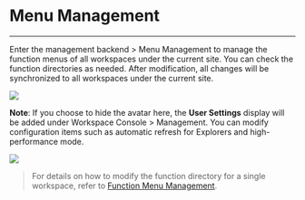 # Menu Management

---

Enter the management backend > Menu Management to manage the function menus of all workspaces under the current site. You can check the function directories as needed. After modification, all changes will be synchronized to all workspaces under the current site.

![](img/menu.png)

**Note**: If you choose to hide the avatar here, the **User Settings** display will be added under Workspace Console > Management. You can modify configuration items such as automatic refresh for Explorers and high-performance mode.

![](img/menu-1.png)

> For details on how to modify the function directory for a single workspace, refer to [Function Menu Management](../management/settings/customized-menu.md).